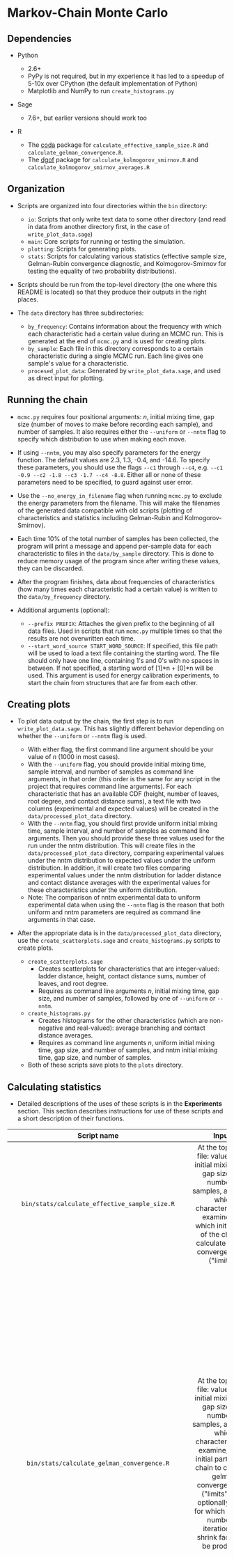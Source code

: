# Markov-Chain Monte Carlo
## Dependencies
- Python
	- 2.6+
	- PyPy is not required, but in my experience it has led to a speedup of 5-10x over CPython (the default implementation of Python)
	- Matplotlib and NumPy to run `create_histograms.py`

- Sage
	- 7.6+, but earlier versions should work too

- R
	- The [coda](https://cran.r-project.org/web/packages/coda/index.html) package for `calculate_effective_sample_size.R` and `calculate_gelman_convergence.R`.
	- The [dgof](https://cran.r-project.org/web/packages/dgof/index.html) package for `calculate_kolmogorov_smirnov.R` and `calculate_kolmogorov_smirnov_averages.R`

## Organization
- Scripts are organized into four directories within the `bin` directory:
	- `io`: Scripts that only write text data to some other directory (and read in data from another directory first, in the case of `write_plot_data.sage`)
	- `main`: Core scripts for running or testing the simulation.
	- `plotting`: Scripts for generating plots.
	- `stats`: Scripts for calculating various statistics (effective sample size, Gelman-Rubin convergence diagnostic, and Kolmogorov-Smirnov for testing the equality of two probability distributions).

- Scripts should be run from the top-level directory (the one where this README is located) so that they produce their outputs in the right places.

- The `data` directory has three subdirectories:
	- `by_frequency`: Contains information about the frequency with which each characteristic had a certain value during an MCMC run. This is generated at the end of `mcmc.py` and is used for creating plots.
	- `by_sample`: Each file in this directory corresponds to a certain characteristic during a single MCMC run. Each line gives one sample's value for a characteristic.
	- `procesed_plot_data`: Generated by `write_plot_data.sage`, and used as direct input for plotting.

## Running the chain
- `mcmc.py` requires four positional arguments: *n*, initial mixing time, gap size (number of moves to make before recording each sample), and number of samples. It also requires either the `--uniform` or `--nntm` flag to specify which distribution to use when making each move.

- If using `--nntm`, you may also specify parameters for the energy function. The default values are 2.3, 1.3, -0.4, and -14.6. To specify these parameters, you should use the flags `--c1` through `--c4`, e.g. `--c1 -0.9 --c2 -1.8 --c3 -1.7 --c4 -8.8`. Either all or none of these parameters need to be specified, to guard against user error.

- Use the `--no_energy_in_filename` flag when running `mcmc.py` to exclude the energy parameters from the filename. This will make the filenames of the generated data compatible with old scripts (plotting of characteristics and statistics including Gelman-Rubin and Kolmogorov-Smirnov).

- Each time 10% of the total number of samples has been collected, the program will print a message and append per-sample data for each characteristic to files in the `data/by_sample` directory. This is done to reduce memory usage of the program since after writing these values, they can be discarded.

- After the program finishes, data about frequencies of characteristics (how many times each characteristic had a certain value) is written to the `data/by_frequency` directory.

- Additional arguments (optional):
	- `--prefix PREFIX`: Attaches the given prefix to the beginning of all data files. Used in scripts that run `mcmc.py` multiple times so that the results are not overwritten each time.
	- `--start_word_source START_WORD_SOURCE`: If specified, this file path will be used to load a text file containing the starting word. The file should only have one line, containing 1's and 0's with no spaces in between. If not specified, a starting word of [1]*n + [0]*n will be used. This argument is used for energy calibration experiments, to start the chain from structures that are far from each other.

## Creating plots
- To plot data output by the chain, the first step is to run `write_plot_data.sage`. This has slightly different behavior depending on whether the `--uniform` or `--nntm` flag is used.
	- With either flag, the first command line argument should be your value of *n* (1000 in most cases).
	- With the `--uniform` flag, you should provide initial mixing time, sample interval, and number of samples as command line arguments, in that order (this order is the same for any script in the project that requires command line arguments). For each characteristic that has an available CDF (height, number of leaves, root degree, and contact distance sums), a text file with two columns (experimental and expected values) will be created in the `data/processed_plot_data` directory.
	- With the `--nntm` flag, you should first provide uniform initial mixing time, sample interval, and number of samples as command line arguments. Then you should provide these three values used for the run under the nntm distribution. This will create files in the `data/processed_plot_data` directory, comparing experimental values under the nntm distribution to expected values under the uniform distribution. In addition, it will create two files comparing experimental values under the nntm distribution for ladder distance and contact distance averages with the experimental values for these characteristics under the uniform distribution.
	- Note: The comparison of nntm experimental data to uniform experimental data when using the `--nntm` flag is the reason that both uniform and nntm parameters are required as command line arguments in that case.

- After the appropriate data is in the `data/processed_plot_data` directory, use the `create_scatterplots.sage` and `create_histograms.py` scripts to create plots.
	- `create_scatterplots.sage`
		- Creates scatterplots for characteristics that are integer-valued: ladder distance, height, contact distance sums, number of leaves, and root degree.
		- Requires as command line arguments *n*, initial mixing time, gap size, and number of samples, followed by one of `--uniform` or `--nntm`.
	- `create_histograms.py`
		- Creates histograms for the other characteristics (which are non-negative and real-valued): average branching and contact distance averages.
		- Requires as command line arguments *n*, uniform initial mixing time, gap size, and number of samples, and nntm initial mixing time, gap size, and number of samples.
	- Both of these scripts save plots to the `plots` directory.

## Calculating statistics
- Detailed descriptions of the uses of these scripts is in the **Experiments** section. This section describes instructions for use of these scripts and a short description of their functions.

| Script name  | Inputs | Function | Output |
| :-----------:  | :------: | :-----: | :-----: |
| `bin/stats/calculate_effective_sample_size.R`  |  At the top of the file: values for *n*, initial mixing time, gap size, and number of samples, as well as which characteristics to examine, and which initial parts of the chain to calculate gelman convergence for ("limits"). | For each given characteristic, calculates the effective sample size (an estimate for the number of independent samples) for each chain. | Prints the mean and standard deviation of effective sample size, for each characteristic and number of samples. |
| `bin/stats/calculate_gelman_convergence.R`  |  At the top of the file: values for *n*, initial mixing time, gap size, and number of samples, as well as which characteristics to examine, which initial parts of the chain to calculate gelman convergence for ("limits"), and optionally a limit for which a plot of number of iterations vs. shrink factor will be produced. | For each given characteristic, examines first portions of each of four chains (the first 1,000 samples, the first 10,000 samples, etc.) and uses Gelman and Rubin's convergence diagnostic to calculate a shrink factor. This diagnostic compares the variance between the chains to the variance within each chain, and produces a "shrink factor." A shrink factor of 1 indicates that between variance and within variance are equal, whereas a larger shrink factor indicates that there is still a noticeable difference in the two variances.  | Prints estimate of shrink factor and its upper confidence limit for each characteristic and limit value. |
| `bin/stats/calculate_kolmogorov_smirnov_averages.R` | At the top of the file: values for *n*, initial mixing time, gap size, number of samples, and distribution (nntm or uniform). Also, a list of which characteristics to examine, and a list of which initial parts of the chain to calculate KS for ("limits"). | For each given characteristic, examines first portions of each of four chains (the first 1,000 samples, the first 10,000 samples, etc.) and calculates KS for that portion of each chain, comparing it to the expected values under the uniform distribution. | For each characteristic and limit, prints the mean KS statistic and mean p-value. A p-value below our significance level of 0.05 indicates that the two underlying distributions definitely differ. A p-value of 0 can be expected for the nntm distribution, and a p-value much larger than 0.05 can be expected when the uniform distribution is used for experimental values. |
| `bin/stats/calculate_kolmogorov_smirnov.R` | At the top of the file: values for *n*, initial mixing time, gap size, number of samples, and energy parameters for NNTM data filenames. Also, a list of which characteristics to examine, a list indicating whether a 1-sample discrete or 2-sample continuous KS test should be performed for a characteristic, a list indicating which directory (`data/by_sample` or `data/by_frequency`) data for a characteristic can be found in, and a list indicating the maximum value that each characteristic can have. | **Note**: this script is used for a different experiment than the three above scripts, and requires data from only one uniform and one nntm MCMC run, whereas the above scripts require data from multiple runs under the uniform or nntm distribution.<br/><br/> For each given characteristic, uses the Kolmogorov-Smirnov test to test whether values for characteristics obtained under the nntm distribution could have been generated by the uniform distribution. <br/><br/> Unlike the other scripts described here, this script expects NNTM data filenames to include the parameters for the energy function. Set `use_energy` at the top of the file to `FALSE` to remove this behavior. | Prints KS statistic and p-value for each characteristic. A p-value below our significance level of 0.05 indicates that the two underlying distributions definitely differ. |

## Other scripts
- Detailed descriptions of the uses of these scripts is in the **Experiments** section. This section describes instructions for use of these scripts and a short description of their functions.

| Script name  | Inputs | Function | Output |
| :-----------:  | :------: | :-----: | :-----: |
| `bin/io/write_cdfs.sage`  | Via command line: value for *n*.   | For each of the characteristics of contact distance sums, number of leaves, root degree, and height, this script writes data to a file in the `expectations` directory. The *n*th line in one of these files gives the probability that under the **uniform** distribution, a sample will have a value less than or equal to *n* for the file's characteristic. | Creates text files named, for example, `num_leaves_n=1000_cdf.txt` in the `expectations` directory. |
| `bin/io/write_polyhedron_vertices.py` | At the top of the file: value for *n*. | For the given value of *n*, creates Dyck word representations of four vertices of the bounding polyhedra, depicted in Figure 3 in page 765 of Hower and Heitsch: Parametric analysis of RNA branching configurations (2011). | Creates text files `v1.txt`, `v2.txt`, `v3.txt`, and `v4.txt` in the `start_words` directory. |
| `bin/io/write_random_Dyck_words.sage` | Via command line: value for *n*, and number of random words to generate. | Uses Sage's `DyckWord` `random_element()` method to generate random Dyck words of order *n*. | Creates text files named, for example, `random1_n=1000.txt` in the `start_words` directory. |
| `bin/main/original_energy_function_calibration_runs.sh` | none | Bash script to run `mcmc.py` with the uniform distribution four times, and with the nntm distribution four times. For each distribution, starts once from each of the four vertices written in `write_polyhedron_vertices.py`. | `mcmc.py` produces output in the `data/by_frequency` and `data/by_sample` directories. All data files generated from this script start with `run1`, `run2`, `run3`, or `run4`. |
| `bin/main/new_energy_function_calibration_runs.sh` | none | Same function as the previous script, 
| `bin/main/multiple_energy_functions_sample_data_runs.sh` | none | Runs `mcmc.py` to collect a small amount of data using multiple energy functions, so that you can start experimenting with plotting this data. | Files in `data/by_frequency` and `data/by_sample` with data from runs under the different energy functions. |

## Experiments

#### Determining adequate parameters (gap size and initial mixing time) for uniform and nntm distributions
- `bin/io/write_polyhedron_vertices.py`
	- Generates starting points for the `original_energy_function_calibration_runs` script.

- `bin/main/original_energy_function_calibration_runs.sh`
	- Runs `mcmc.py` with the uniform distribution four times, and with the nntm distribution four times.

- `bin/stats/calculate_gelman_convegence.R`
	- For each "limit" (initial portion of the chain), we see how across-chain variance compares to within-chain variance, giving us an idea of how close the chains are to converging to the same distribution. A value below 1.1 tells us that that limit is an adequate initial mixing time.

- `bin/stats/calculate_effective_sample_size.R`
	- For a given limit (number of iterations), for each characteristic we divide number of iterations by effective sample size. Taking the minimum across characteristics tells us what gap size we can use with an initial mixing time equal to the given limit.

- (optionally) `bin/io/write_cdfs.sage`, then `bin/stats/calculate_kolmogorov_smirnov_averages.R`
	- Compares the values obtained under either the uniform or nntm in `original_energy_function_calibration_runs`to the expected values under the uniform distribution. This tells us whether we can conclude that the distributions for any of these characteristics significantly differ under the uniform vs. the nntm distributions. A p-value below 0.05 means we can conclude this, but a p-value greater than or equal to 0.05 means we cannot make any conclusion.

#### Determining mixing parameters for nntm distribution in the worst case, which we expect to lead to the slowest mixing times.
- This is similar to the previous experiment, but uses nntm parameters -0.9, -1.8, -1.7, and -8.8. See the documentation for the previous experiment for more detailed descriptions of each step.
- `bin/io/write_polyhedron_vertices.py`
- `bin/main/new_energy_function_calibration_runs.sh`
	- Runs `mcmc.py` four times with this new energy function.
- `bin/stats/calculate_gelman_convergence_new_energy_function.R`
- `bin/stats/calculate_effective_sample_size_new_energy_function.R`

#### Using Kolmogorov-Smirnov to find a difference between values for characteristics under uniform and nntm distributions
- `bin/main/mcmc.py` under both uniform and nntm distributions

- `bin/io/write_cdfs.sage` so that we can compare our nntm values with expected values under the uniform distributions, for characteristics that have a CDF available.

- `bin/stats/calculate_kolmogorov_smirnov.R` to determine whether we can conclude that the distributions for any of these characteristics significantly differ under the uniform vs. the nntm distributions. A p-value below 0.05 means we can conclude this, but a p-value greater than or equal to 0.05 means we cannot make any conclusion.

#### Visually comparing values for characteristics under uniform and nntm distributions
- `bin/main/mcmc.py` under both uniform and nntm distributions

- `bin/io/write_cdfs.sage` so that we can compare our nntm values with expected values under the uniform distributions, for characteristics that have a CDF available.

- `bin/plotting/create_scatterplots.sage` and `bin/plotting/create_histograms.py` to generate scatterplots and histograms comparing data from the uniform and nntm distributions.
